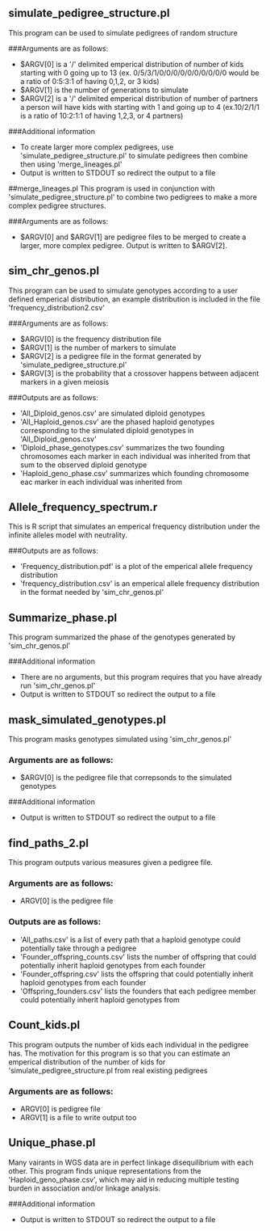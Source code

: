 ## simulate_pedigree_structure.pl 
This program can be used to simulate pedigrees of random structure

###Arguments are as follows: 
* $ARGV[0] is a '/' delimited emperical distribution of number of kids starting with 0 going up to 13 (ex. 0/5/3/1/0/0/0/0/0/0/0/0/0/0 would be a ratio of 0:5:3:1 of having 0,1,2, or 3 kids)
* $ARGV[1] is the number of generations to simulate
* $ARGV[2] is a '/' delimited emperical distribution of number of partners a person will have kids with starting with 1 and going up to 4 (ex.10/2/1/1 is a ratio of 10:2:1:1 of having 1,2,3, or 4 partners)

###Additional information
* To create larger more complex pedigrees, use 'simulate_pedigree_structure.pl' to simulate pedigrees then combine then using 'merge_lineages.pl'
* Output is written to STDOUT so redirect the output to a file

##merge_lineages.pl
This program is used in conjunction with 'simulate_pedigree_structure.pl' to combine two pedigrees to make a more complex pedigree structures.

###Arguments are as follows:
* $ARGV[0] and $ARGV[1] are pedigree files to be merged to create a larger, more complex pedigree. Output is written to $ARGV[2].

## sim_chr_genos.pl
This program can be used to simulate genotypes according to a user defined emperical distribution, an example distribution is included in the file 'frequency_distribution2.csv'

###Arguments are as follows:
* $ARGV[0] is the frequency distribution file
* $ARGV[1] is the number of markers to simulate
* $ARGV[2] is a pedigree file in the format generated by 'simulate_pedigree_structure.pl'
* $ARGV[3] is the probability that a crossover happens between adjacent markers in a given meiosis

###Outputs are as follows:
* 'All_Diploid_genos.csv' are simulated diploid genotypes 
* 'All_Haploid_genos.csv' are the phased haploid genotypes corresponding to the simulated diploid genotypes in 'All_Diploid_genos.csv'
* 'Diploid_phase_genotypes.csv' summarizes the two founding chromosomes each marker in each individual was inherited from that sum to the observed diploid genotype
* 'Haploid_geno_phase.csv' summarizes which founding chromosome eac marker in each individual was inherited from

## Allele_frequency_spectrum.r
This is R script that simulates an emperical frequency distribution under the infinite alleles model with neutrality.

###Outputs are as follows:
* 'Frequency_distribution.pdf' is a plot of the emperical allele frequency distribution
* 'frequency_distribution.csv' is an emperical allele frequency distribution in the format needed by 'sim_chr_genos.pl'

## Summarize_phase.pl
This program summarized the phase of the genotypes generated by 'sim_chr_genos.pl'  

###Additional information
* There are no arguments, but this program requires that you have already run 'sim_chr_genos.pl'
* Output is written to STDOUT so redirect the output to a file

## mask_simulated_genotypes.pl
This program masks genotypes simulated using 'sim_chr_genos.pl'

### Arguments are as follows:
* $ARGV[0] is the pedigree file that correpsonds to the simulated genotypes

###Additional information
* Output is written to STDOUT so redirect the output to a file

## find_paths_2.pl
This program outputs various measures given a pedigree file.

### Arguments are as follows:
* ARGV[0] is the pedigree file

### Outputs are as follows:
* 'All_paths.csv' is a list of every path that a haploid genotype could potentially take through a pedigree
* 'Founder_offspring_counts.csv' lists the number of offspring that could potentially inherit haploid genotypes from each founder
* 'Founder_offspring.csv' lists the offspring that could potentially inherit haploid genotypes from each founder
* 'Offspring_founders.csv' lists the founders that each pedigree member could potentially inherit haploid genotypes from

## Count_kids.pl
This program outputs the number of kids each individual in the pedigree has. The motivation for this program is so that you can estimate an emperical distribution of the number of kids for 'simulate_pedigree_structure.pl from real existing pedigrees

### Arguments are as follows:
* ARGV[0] is pedigree file
* ARGV[1] is a file to write output too

## Unique_phase.pl
Many vairants in WGS data are in perfect linkage disequilibrium with each other. This program finds unique representations from the 'Haploid_geno_phase.csv', which may aid in reducing multiple testing burden in association and/or linkage analysis.

###Additional information
* Output is written to STDOUT so redirect the output to a file
